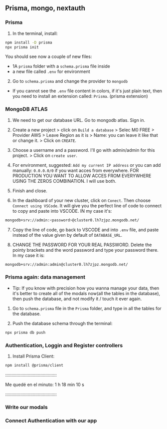 ## Prisma, mongo, nextauth

### Prisma

1. In the terminal, install:

```sh
npm install -D prisma
npx prisma init
```

You should see now a couple of new files:

-   1A `prisma` folder with a `schema.prisma` file inside
-   a new file called `.env` for environment

2. Go to `schema.prisma` and change the provider to `mongodb`

-   If you cannot see the `.env` file content in colors, if it's just plain text, then you need to install an extension called: `Prisma`. (prisma extension)

### MongoDB ATLAS

1. We need to get our database URL. Go to mongodb atlas. Sign in.

2. Create a new project > click on `Build a database` > Selec M0 FREE > Provider AWS > Leave Region as it is > Name: you can leave it like that or change it. > Click on `CREATE`.

3. Choose a username and a password. I'll go with admin/admin for this project. > Click on `create user`.

4. For environment, suggested: `Add my current IP address` or you can add manually: `0.0.0.0/0` if you want acces from everywhere. FOR PRODUCTION YOU WANT TO ALLOW ACCES FROM EVERYWHERE USING THE ZEROS COMBINATION. I will use both.

5. Finish and close.

6. In the dashboard of your new cluster, click on `Conect`. Then choose `Connect using VSCode`. It will give you the perfect line of code to connect to copy and paste into VSCODE. IN my case it's:

```sh
mongodb+srv://admin:<password>@cluster0.lh7zjpz.mongodb.net/
```

7. Copy the line of code, go back to VSCODE and into `.env` file, and paste instead of the value given by default of `DATABASE_URL`.

8. CHANGE THE PASSWORD FOR YOUR REAL PASSWORD. Delete the pointy brackets and the word password and type your password there. In my case it is:

```sh
mongodb+srv://admin:admin@cluster0.lh7zjpz.mongodb.net/
```

### Prisma again: data management

-   Tip: If you know with precision how you wanna manage your data, then it's better to create all of the modals now(all the tables in the database), then push the database, and not modify it / touch it ever again.

1. Go to `schema.prisma` file in the `Prisma` folder, and type in all the tables for the database.

2. Push the database schema through the terminal:

```sh
npx prisma db push
```

### Authentication, Loggin and Register controllers

1. Install Prisma Client:

```sh
npm install @prisma/client
```

:::::::::::::::::::::::::::::::::::::::::

Me quedé en el minuto: 1 h 18 min 10 s

:::::::::::::::::::::::::::::::::::::::::

### Write our modals

### Connect Authentication with our app
